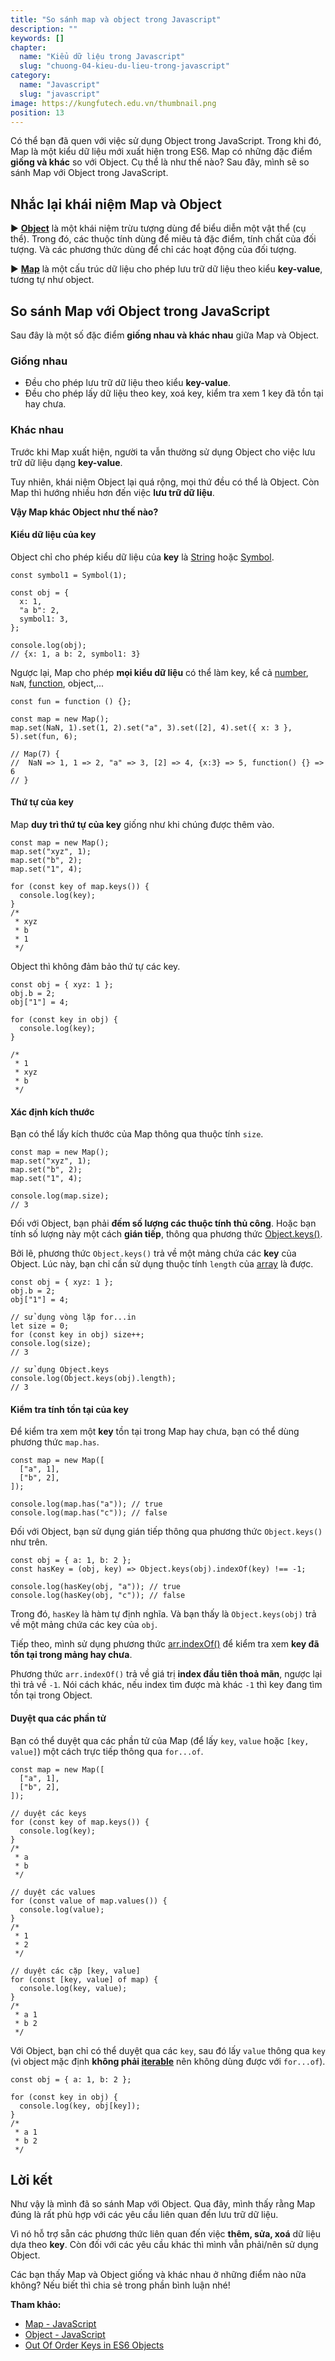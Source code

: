```yaml
---
title: "So sánh map và object trong Javascript"
description: ""
keywords: []
chapter:
  name: "Kiểu dữ liệu trong Javascript"
  slug: "chuong-04-kieu-du-lieu-trong-javascript"
category:
  name: "Javascript"
  slug: "javascript"
image: https://kungfutech.edu.vn/thumbnail.png
position: 13
---
```


Có thể bạn đã quen với việc sử dụng Object trong JavaScript. Trong khi đó, Map là một kiểu dữ liệu mới xuất hiện trong ES6. Map có những đặc điểm **giống và khác** so với Object. Cụ thể là như thế nào? Sau đây, mình sẽ so sánh Map với Object trong JavaScript.

[](#nh%E1%BA%AFc-l%E1%BA%A1i-kh%C3%A1i-ni%E1%BB%87m-map-v%C3%A0-object)Nhắc lại khái niệm Map và Object
-------------------------------------------------------------------------------------------------------

► **[Object](/object-la-gi-object-trong-javascript/)** là một khái niệm trừu tượng dùng để biểu diễn một vật thể (cụ thể). Trong đó, các thuộc tính dùng để miêu tả đặc điểm, tính chất của đối tượng. Và các phương thức dùng để chỉ các hoạt động của đối tượng.

► **[Map](/map-trong-javascript-thi-sao/)** là một cấu trúc dữ liệu cho phép lưu trữ dữ liệu theo kiểu **key-value**, tương tự như object.

[](#so-s%C3%A1nh-map-v%E1%BB%9Bi-object-trong-javascript)So sánh Map với Object trong JavaScript
------------------------------------------------------------------------------------------------

Sau đây là một số đặc điểm **giống nhau và khác nhau** giữa Map và Object.

### [](#gi%E1%BB%91ng-nhau)Giống nhau

*   Đều cho phép lưu trữ dữ liệu theo kiểu **key-value**.
*   Đều cho phép lấy dữ liệu theo key, xoá key, kiểm tra xem 1 key đã tồn tại hay chưa.

### [](#kh%C3%A1c-nhau)Khác nhau

Trước khi Map xuất hiện, người ta vẫn thường sử dụng Object cho việc lưu trữ dữ liệu dạng **key-value**.

Tuy nhiên, khái niệm Object lại quá rộng, mọi thứ đều có thể là Object. Còn Map thì hướng nhiều hơn đến việc **lưu trữ dữ liệu**.

**Vậy Map khác Object như thế nào?**

#### [](#ki%E1%BB%83u-d%E1%BB%AF-li%E1%BB%87u-c%E1%BB%A7a-key)Kiểu dữ liệu của key

Object chỉ cho phép kiểu dữ liệu của **key** là [String](/kieu-du-lieu-trong-javascript/) hoặc [Symbol](https://developer.mozilla.org/vi/docs/Web/JavaScript/Reference/Global_Objects/Symbol).

    const symbol1 = Symbol(1);
    
    const obj = {
      x: 1,
      "a b": 2,
      symbol1: 3,
    };
    
    console.log(obj);
    // {x: 1, a b: 2, symbol1: 3}

Ngược lại, Map cho phép **mọi kiểu dữ liệu** có thể làm key, kể cả [number](/kieu-du-lieu-trong-javascript/), `NaN`, [function](/ham-la-gi-ham-trong-javascript/), object,...

    const fun = function () {};
    
    const map = new Map();
    map.set(NaN, 1).set(1, 2).set("a", 3).set([2], 4).set({ x: 3 }, 5).set(fun, 6);
    
    // Map(7) {
    //  NaN => 1, 1 => 2, "a" => 3, [2] => 4, {x:3} => 5, function() {} => 6
    // }

#### [](#th%E1%BB%A9-t%E1%BB%B1-c%E1%BB%A7a-key)Thứ tự của key

Map **duy trì thứ tự của key** giống như khi chúng được thêm vào.

    const map = new Map();
    map.set("xyz", 1);
    map.set("b", 2);
    map.set("1", 4);
    
    for (const key of map.keys()) {
      console.log(key);
    }
    /*
     * xyz
     * b
     * 1
     */

Object thì không đảm bảo thứ tự các key.

    const obj = { xyz: 1 };
    obj.b = 2;
    obj["1"] = 4;
    
    for (const key in obj) {
      console.log(key);
    }
    
    /*
     * 1
     * xyz
     * b
     */

#### [](#x%C3%A1c-%C4%91%E1%BB%8Bnh-k%C3%ADch-th%C6%B0%E1%BB%9Bc)Xác định kích thước

Bạn có thể lấy kích thước của Map thông qua thuộc tính `size`.

    const map = new Map();
    map.set("xyz", 1);
    map.set("b", 2);
    map.set("1", 4);
    
    console.log(map.size);
    // 3

Đối với Object, bạn phải **đếm số lượng các thuộc tính thủ công**. Hoặc bạn tính số lượng này một cách **gián tiếp**, thông qua phương thức [Object.keys()](https://developer.mozilla.org/en-US/docs/Web/JavaScript/Reference/Global_Objects/Object/keys).

Bởi lẽ, phương thức `Object.keys()` trả về một mảng chứa các **key** của Object. Lúc này, bạn chỉ cần sử dụng thuộc tính `length` của [array](/array-la-gi-array-trong-javascript/) là được.

    const obj = { xyz: 1 };
    obj.b = 2;
    obj["1"] = 4;
    
    // sử dụng vòng lặp for...in
    let size = 0;
    for (const key in obj) size++;
    console.log(size);
    // 3
    
    // sử dụng Object.keys
    console.log(Object.keys(obj).length);
    // 3

#### [](#ki%E1%BB%83m-tra-t%C3%ADnh-t%E1%BB%93n-t%E1%BA%A1i-c%E1%BB%A7a-key)Kiểm tra tính tồn tại của key

Để kiểm tra xem một **key** tồn tại trong Map hay chưa, bạn có thể dùng phương thức `map.has`.

    const map = new Map([
      ["a", 1],
      ["b", 2],
    ]);
    
    console.log(map.has("a")); // true
    console.log(map.has("c")); // false

Đối với Object, bạn sử dụng gián tiếp thông qua phương thức `Object.keys()` như trên.

    const obj = { a: 1, b: 2 };
    const hasKey = (obj, key) => Object.keys(obj).indexOf(key) !== -1;
    
    console.log(hasKey(obj, "a")); // true
    console.log(hasKey(obj, "c")); // false

Trong đó, `hasKey` là hàm tự định nghĩa. Và bạn thấy là `Object.keys(obj)` trả về một mảng chứa các key của `obj`.

Tiếp theo, mình sử dụng phương thức [arr.indexOf()](https://developer.mozilla.org/vi/docs/Web/JavaScript/Reference/Global_Objects/Array/indexOf) để kiểm tra xem **key đã tồn tại trong mảng hay chưa**.

Phương thức `arr.indexOf()` trả về giá trị **index đầu tiên thoả mãn**, ngược lại thì trả về `-1`. Nói cách khác, nếu index tìm được mà khác `-1` thì key đang tìm tồn tại trong Object.

#### [](#duy%E1%BB%87t-qua-c%C3%A1c-ph%E1%BA%A7n-t%E1%BB%AD)Duyệt qua các phần tử

Bạn có thể duyệt qua các phần tử của Map (để lấy `key`, `value` hoặc `[key, value]`) một cách trực tiếp thông qua `for...of`.

    const map = new Map([
      ["a", 1],
      ["b", 2],
    ]);
    
    // duyệt các keys
    for (const key of map.keys()) {
      console.log(key);
    }
    /*
     * a
     * b
     */
    
    // duyệt các values
    for (const value of map.values()) {
      console.log(value);
    }
    /*
     * 1
     * 2
     */
    
    // duyệt các cặp [key, value]
    for (const [key, value] of map) {
      console.log(key, value);
    }
    /*
     * a 1
     * b 2
     */

Với Object, bạn chỉ có thể duyệt qua các `key`, sau đó lấy `value` thông qua `key` (vì object mặc định **không phải [iterable](/iterable-la-gi-iterable-trong-javascript/)** nên không dùng được với `for...of`).

    const obj = { a: 1, b: 2 };
    
    for (const key in obj) {
      console.log(key, obj[key]);
    }
    /*
     * a 1
     * b 2
     */

[](#l%E1%BB%9Di-k%E1%BA%BFt)Lời kết
-----------------------------------

Như vậy là mình đã so sánh Map với Object. Qua đây, mình thấy rằng Map đúng là rất phù hợp với các yêu cầu liên quan đến lưu trữ dữ liệu.

Vì nó hỗ trợ sẵn các phương thức liên quan đến việc **thêm, sửa, xoá** dữ liệu dựa theo **key**. Còn đối với các yêu cầu khác thì mình vẫn phải/nên sử dụng Object.

Các bạn thấy Map và Object giống và khác nhau ở những điểm nào nữa không? Nếu biết thì chia sẻ trong phần bình luận nhé!

**Tham khảo:**

*   [Map - JavaScript](https://developer.mozilla.org/en-US/docs/Web/JavaScript/Reference/Global_Objects/Map)
*   [Object - JavaScript](https://developer.mozilla.org/en-US/docs/Web/JavaScript/Reference/Global_Objects/Object)
*   [Out Of Order Keys in ES6 Objects](https://hackernoon.com/out-of-order-keys-in-es6-objects-d5cede7dc92e)